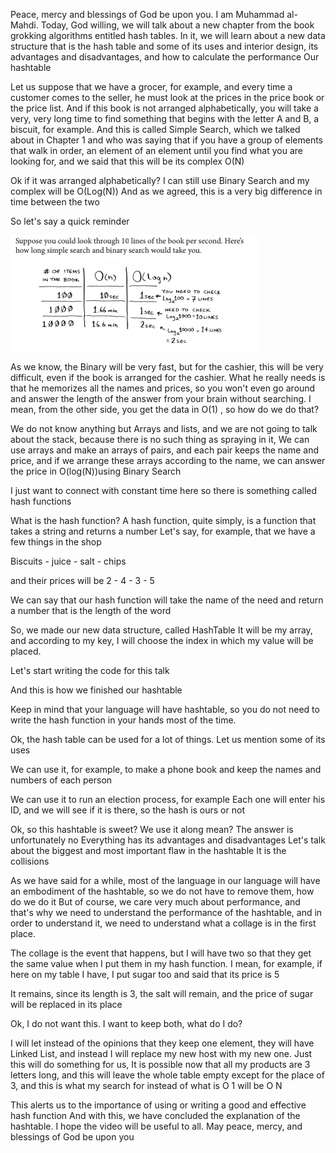 Peace, mercy and blessings of God be upon you. I am Muhammad al-Mahdi. Today, God willing, we will talk about a new
chapter from the book grokking algorithms entitled hash tables. In it, we will learn about a new data structure that is
the hash table and some of its uses and interior design, its advantages and disadvantages, and how to calculate the
performance Our hashtable

Let us suppose that we have a grocer, for example, and every time a customer comes to the seller, he must look at the
prices in the price book or the price list. And if this book is not arranged alphabetically, you will take a very, very
long time to find something that begins with the letter A and B, a biscuit, for example. And this is called Simple
Search, which we talked about in Chapter 1 and who was saying that if you have a group of elements that walk in order,
an element of an element until you find what you are looking for, and we said that this will be its complex O(N)

Ok if it was arranged alphabetically? I can still use Binary Search and my complex will be O(Log(N))
And as we agreed, this is a very big difference in time between the two

So let's say a quick reminder

![alt text](img.png)

As we know, the Binary will be very fast, but for the cashier, this will be very difficult, even if the book is arranged
for the cashier. What he really needs is that he memorizes all the names and prices, so you won't even go around and
answer the length of the answer from your brain without searching. I mean, from the other side, you get the data in O(1)
, so how do we do that?

We do not know anything but Arrays and lists, and we are not going to talk about the stack, because there is no such
thing as spraying in it, We can use arrays and make an arrays of pairs, and each pair keeps the name and price, and if
we arrange these arrays according to the name, we can answer the price in O(log(N))using Binary Search

I just want to connect with constant time here so there is something called hash functions

What is the hash function? A hash function, quite simply, is a function that takes a string and returns a number Let's
say, for example, that we have a few things in the shop

Biscuits - juice - salt - chips

and their prices will be 2 - 4 - 3 - 5

We can say that our hash function will take the name of the need and return a number that is the length of the word

So, we made our new data structure, called HashTable It will be my array, and according to my key, I will choose the
index in which my value will be placed.

Let's start writing the code for this talk

And this is how we finished our hashtable

Keep in mind that your language will have hashtable, so you do not need to write the hash function in your hands most of
the time.

Ok, the hash table can be used for a lot of things. Let us mention some of its uses

We can use it, for example, to make a phone book and keep the names and numbers of each person

We can use it to run an election process, for example Each one will enter his ID, and we will see if it is there, so the
hash is ours or not

Ok, so this hashtable is sweet? We use it along mean? The answer is unfortunately no Everything has its advantages and
disadvantages Let's talk about the biggest and most important flaw in the hashtable It is the collisions

As we have said for a while, most of the language in our language will have an embodiment of the hashtable, so we do not
have to remove them, how do we do it But of course, we care very much about performance, and that's why we need to
understand the performance of the hashtable, and in order to understand it, we need to understand what a collage is in
the first place.

The collage is the event that happens, but I will have two so that they get the same value when I put them in my hash
function. I mean, for example, if here on my table I have, I put sugar too and said that its price is 5

It remains, since its length is 3, the salt will remain, and the price of sugar will be replaced in its place

Ok, I do not want this. I want to keep both, what do I do?

I will let instead of the opinions that they keep one element, they will have Linked List, and instead I will replace my
new host with my new one. Just this will do something for us, It is possible now that all my products are 3 letters long,
and this will leave the whole table empty except for the place of 3, and this is what my search for instead of what is O
1 will be O N

This alerts us to the importance of using or writing a good and effective hash function And with this, we have concluded
the explanation of the hashtable. I hope the video will be useful to all. May peace, mercy, and blessings of God be upon
you